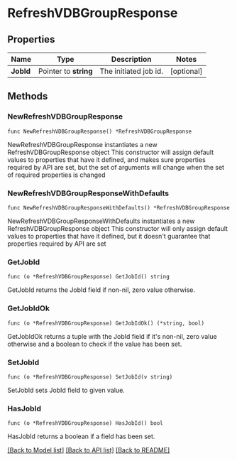 # RefreshVDBGroupResponse

## Properties

Name | Type | Description | Notes
------------ | ------------- | ------------- | -------------
**JobId** | Pointer to **string** | The initiated job id. | [optional] 

## Methods

### NewRefreshVDBGroupResponse

`func NewRefreshVDBGroupResponse() *RefreshVDBGroupResponse`

NewRefreshVDBGroupResponse instantiates a new RefreshVDBGroupResponse object
This constructor will assign default values to properties that have it defined,
and makes sure properties required by API are set, but the set of arguments
will change when the set of required properties is changed

### NewRefreshVDBGroupResponseWithDefaults

`func NewRefreshVDBGroupResponseWithDefaults() *RefreshVDBGroupResponse`

NewRefreshVDBGroupResponseWithDefaults instantiates a new RefreshVDBGroupResponse object
This constructor will only assign default values to properties that have it defined,
but it doesn't guarantee that properties required by API are set

### GetJobId

`func (o *RefreshVDBGroupResponse) GetJobId() string`

GetJobId returns the JobId field if non-nil, zero value otherwise.

### GetJobIdOk

`func (o *RefreshVDBGroupResponse) GetJobIdOk() (*string, bool)`

GetJobIdOk returns a tuple with the JobId field if it's non-nil, zero value otherwise
and a boolean to check if the value has been set.

### SetJobId

`func (o *RefreshVDBGroupResponse) SetJobId(v string)`

SetJobId sets JobId field to given value.

### HasJobId

`func (o *RefreshVDBGroupResponse) HasJobId() bool`

HasJobId returns a boolean if a field has been set.


[[Back to Model list]](../README.md#documentation-for-models) [[Back to API list]](../README.md#documentation-for-api-endpoints) [[Back to README]](../README.md)


